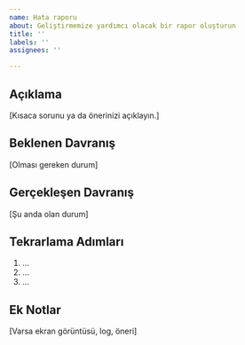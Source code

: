 ```yaml
---
name: Hata raporu
about: Geliştirmemize yardımcı olacak bir rapor oluşturun
title: ''
labels: ''
assignees: ''

---
```


## Açıklama
[Kısaca sorunu ya da önerinizi açıklayın.]

## Beklenen Davranış
[Olması gereken durum]

## Gerçekleşen Davranış
[Şu anda olan durum]

## Tekrarlama Adımları
1. ...
2. ...
3. ...

## Ek Notlar
[Varsa ekran görüntüsü, log, öneri]
